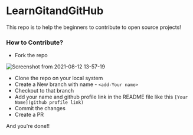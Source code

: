 # LearnGitandGitHub

This repo is to help the beginners to contribute to open source projects!

### How to Contribute?

- Fork the repo 

![Screenshot from 2021-08-12 13-57-19](https://user-images.githubusercontent.com/72812470/129164412-1a71ffc0-1cc1-4b67-964a-0adef87068ea.png)

- Clone the repo on your local system
- Create a New branch with name -  `<add-Your name>`
- Checkout to that branch
- Add your name and github profile link in the README file like this `[Your Name](github profile link)`
- Commit the changes
- Create a PR

And you're done!! 





